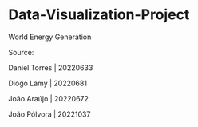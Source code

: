 # Data-Visualization-Project
World Energy Generation

Source: 

Daniel Torres | 20220633

Diogo Lamy | 20220681

João Araújo | 20220672

João Pólvora | 20221037
